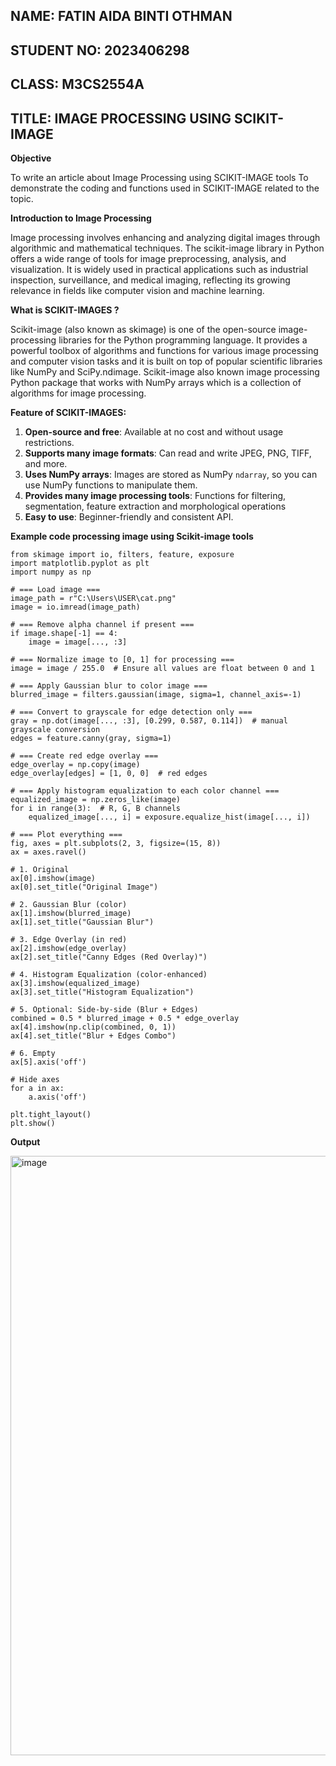 ## NAME: FATIN AIDA BINTI OTHMAN
## STUDENT NO: 2023406298
## CLASS: M3CS2554A
## TITLE: IMAGE PROCESSING USING SCIKIT-IMAGE

**Objective**

To write an article about Image Processing using SCIKIT-IMAGE tools
To demonstrate the coding and functions used in SCIKIT-IMAGE related to the topic.

**Introduction to Image Processing**

Image processing involves enhancing and analyzing digital images through algorithmic and mathematical techniques. The scikit-image library in Python offers a wide range of tools for image preprocessing, analysis, and visualization. It is widely used in practical applications such as industrial inspection, surveillance, and medical imaging, reflecting its growing relevance in fields like computer vision and machine learning.

**What is SCIKIT-IMAGES ?**

Scikit-image (also known as skimage) is one of the open-source image-processing libraries for the Python programming language. It provides a powerful toolbox of algorithms and functions for various image processing and computer vision tasks and it is built on top of popular scientific libraries like NumPy and SciPy.ndimage. Scikit-image also known image processing Python package that works with NumPy arrays which is a collection of algorithms for image processing.

**Feature of SCIKIT-IMAGES:**

1. **Open-source and free**:  Available at no cost and without usage restrictions.
2. **Supports many image formats**: Can read and write JPEG, PNG, TIFF, and more.
3. **Uses NumPy arrays**: Images are stored as NumPy `ndarray`, so you can use NumPy functions to manipulate them.
4. **Provides many image processing tools**: Functions for filtering, segmentation, feature extraction and morphological operations
5. **Easy to use**: Beginner-friendly and consistent API.

**Example code processing image using Scikit-image tools**

```
from skimage import io, filters, feature, exposure
import matplotlib.pyplot as plt
import numpy as np

# === Load image ===
image_path = r"C:\Users\USER\cat.png"
image = io.imread(image_path)

# === Remove alpha channel if present ===
if image.shape[-1] == 4:
    image = image[..., :3]

# === Normalize image to [0, 1] for processing ===
image = image / 255.0  # Ensure all values are float between 0 and 1

# === Apply Gaussian blur to color image ===
blurred_image = filters.gaussian(image, sigma=1, channel_axis=-1)

# === Convert to grayscale for edge detection only ===
gray = np.dot(image[..., :3], [0.299, 0.587, 0.114])  # manual grayscale conversion
edges = feature.canny(gray, sigma=1)

# === Create red edge overlay ===
edge_overlay = np.copy(image)
edge_overlay[edges] = [1, 0, 0]  # red edges

# === Apply histogram equalization to each color channel ===
equalized_image = np.zeros_like(image)
for i in range(3):  # R, G, B channels
    equalized_image[..., i] = exposure.equalize_hist(image[..., i])

# === Plot everything ===
fig, axes = plt.subplots(2, 3, figsize=(15, 8))
ax = axes.ravel()

# 1. Original
ax[0].imshow(image)
ax[0].set_title("Original Image")

# 2. Gaussian Blur (color)
ax[1].imshow(blurred_image)
ax[1].set_title("Gaussian Blur")

# 3. Edge Overlay (in red)
ax[2].imshow(edge_overlay)
ax[2].set_title("Canny Edges (Red Overlay)")

# 4. Histogram Equalization (color-enhanced)
ax[3].imshow(equalized_image)
ax[3].set_title("Histogram Equalization")

# 5. Optional: Side-by-side (Blur + Edges)
combined = 0.5 * blurred_image + 0.5 * edge_overlay
ax[4].imshow(np.clip(combined, 0, 1))
ax[4].set_title("Blur + Edges Combo")

# 6. Empty
ax[5].axis('off')

# Hide axes
for a in ax:
    a.axis('off')

plt.tight_layout()
plt.show()
```

**Output**


<img width="959" alt="image" src="https://github.com/user-attachments/assets/bdb36fc4-cf6e-422e-aad0-4e065e876a3b" />


